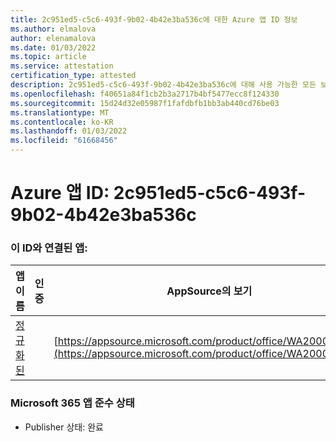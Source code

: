 ```yaml
---
title: 2c951ed5-c5c6-493f-9b02-4b42e3ba536c에 대한 Azure 앱 ID 정보
ms.author: elmalova
author: elenamalova
ms.date: 01/03/2022
ms.topic: article
ms.service: attestation
certification_type: attested
description: 2c951ed5-c5c6-493f-9b02-4b42e3ba536c에 대해 사용 가능한 모든 보안 및 규정 준수 정보입니다.
ms.openlocfilehash: f40651a84f1cb2b3a2717b4bf5477ecc8f124330
ms.sourcegitcommit: 15d24d32e05987f1fafdbfb1bb3ab440cd76be03
ms.translationtype: MT
ms.contentlocale: ko-KR
ms.lasthandoff: 01/03/2022
ms.locfileid: "61668456"
---
```

# <a name="azure-app-id-2c951ed5-c5c6-493f-9b02-4b42e3ba536c"></a>Azure 앱 ID: 2c951ed5-c5c6-493f-9b02-4b42e3ba536c


### <a name="apps-associated-with-this-id"></a>이 ID와 연결된 앱:
| **앱 이름** | **인증** | **AppSource의 보기** |
|--------------|---------------|-----------------------|
| [정규화된](https://docs.microsoft.com/microsoft-365-app-certification/forward/WA200002720) |  | [https://appsource.microsoft.com/product/office/WA200002720](https://appsource.microsoft.com/product/office/WA200002720) |

### <a name="microsoft-365-app-compliance-status"></a>Microsoft 365 앱 준수 상태
- Publisher 상태: 완료
